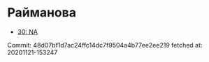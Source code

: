 # Райманова
- [30: NA](30.md)

Commit: 48d07bf1d7ac24ffc14dc7f9504a4b77ee2ee219
 fetched at: 20201121-153247
